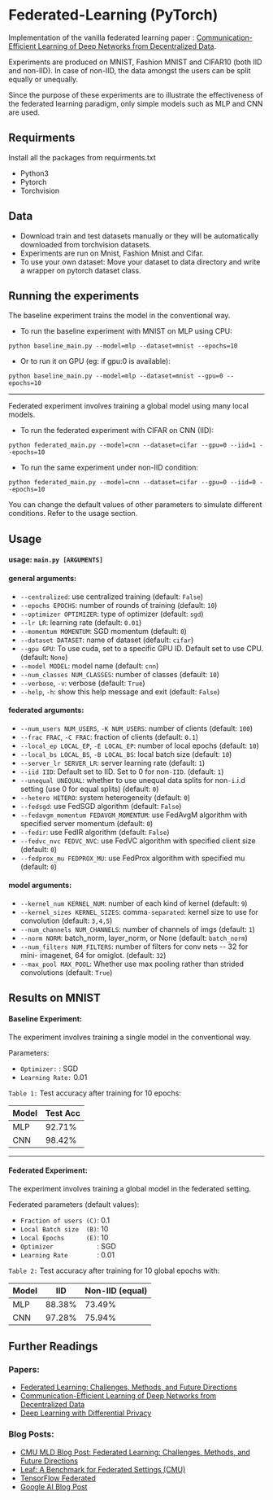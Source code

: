 # Federated-Learning (PyTorch)

Implementation of the vanilla federated learning paper : [Communication-Efficient Learning of Deep Networks from Decentralized Data](https://arxiv.org/abs/1602.05629).


Experiments are produced on MNIST, Fashion MNIST and CIFAR10 (both IID and non-IID). In case of non-IID, the data amongst the users can be split equally or unequally.

Since the purpose of these experiments are to illustrate the effectiveness of the federated learning paradigm, only simple models such as MLP and CNN are used.

## Requirments
Install all the packages from requirments.txt
* Python3
* Pytorch
* Torchvision

## Data
* Download train and test datasets manually or they will be automatically downloaded from torchvision datasets.
* Experiments are run on Mnist, Fashion Mnist and Cifar.
* To use your own dataset: Move your dataset to data directory and write a wrapper on pytorch dataset class.

## Running the experiments
The baseline experiment trains the model in the conventional way.

* To run the baseline experiment with MNIST on MLP using CPU:
```
python baseline_main.py --model=mlp --dataset=mnist --epochs=10
```
* Or to run it on GPU (eg: if gpu:0 is available):
```
python baseline_main.py --model=mlp --dataset=mnist --gpu=0 --epochs=10
```
-----

Federated experiment involves training a global model using many local models.

* To run the federated experiment with CIFAR on CNN (IID):
```
python federated_main.py --model=cnn --dataset=cifar --gpu=0 --iid=1 --epochs=10
```
* To run the same experiment under non-IID condition:
```
python federated_main.py --model=cnn --dataset=cifar --gpu=0 --iid=0 --epochs=10
```

You can change the default values of other parameters to simulate different conditions. Refer to the usage section.

## Usage
#### usage: ```main.py [ARGUMENTS]```

#### general arguments:
* ```--centralized```:         use centralized training (default: ```False```)
* ```--epochs EPOCHS```:       number of rounds of training (default: ```10```)
* ```--optimizer OPTIMIZER```:
                        type of optimizer (default: ```sgd```)
* ```--lr LR```:               learning rate (default: ```0.01```)
* ```--momentum MOMENTUM```:   SGD momentum (default: ```0```)
* ```--dataset DATASET```:     name of dataset (default: ```cifar```)
* ```--gpu GPU```:             To use cuda, set to a specific GPU ID. Default set to
                        use CPU. (default: ```None```)
* ```--model MODEL```:         model name (default: ```cnn```)
* ```--num_classes NUM_CLASSES```:
                        number of classes (default: ```10```)
* ```--verbose```, ```-v```:         verbose (default: ```True```)
* ```--help```, ```-h```:            show this help message and exit (default: ```False```)

#### federated arguments:
* ```--num_users NUM_USERS```, ```-K NUM_USERS```:
                        number of clients (default: ```100```)
* ```--frac FRAC```, ```-C FRAC```:  fraction of clients (default: ```0.1```)
* ```--local_ep LOCAL_EP```, ```-E LOCAL_EP```:
                        number of local epochs (default: ```10```)
* ```--local_bs LOCAL_BS```, ```-B LOCAL_BS```:
                        local batch size (default: ```10```)
* ```--server_lr SERVER_LR```:
                        server learning rate (default: ```1```)
* ```--iid IID```:             Default set to IID. Set to 0 for non```-IID```. (default: ```1```)
* ```--unequal UNEQUAL```:     whether to use unequal data splits for non```-i```.i.d
                        setting (use 0 for equal splits) (default: ```0```)
* ```--hetero HETERO```:       system heterogeneity (default: ```0```)
* ```--fedsgd```:              use FedSGD algorithm (default: ```False```)
* ```--fedavgm_momentum FEDAVGM_MOMENTUM```:
                        use FedAvgM algorithm with specified server momentum
                        (default: ```0```)
* ```--fedir```:               use FedIR algorithm (default: ```False```)
* ```--fedvc_nvc FEDVC_NVC```:
                        use FedVC algorithm with specified client size
                        (default: ```0```)
* ```--fedprox_mu FEDPROX_MU```:
                        use FedProx algorithm with specified mu (default: ```0```)

#### model arguments:
* ```--kernel_num KERNEL_NUM```:
                        number of each kind of kernel (default: ```9```)
* ```--kernel_sizes KERNEL_SIZES```:
                        comma```-separated```: kernel size to use for convolution
                        (default: ```3,4,5```)
* ```--num_channels NUM_CHANNELS```:
                        number of channels of imgs (default: ```1```)
* ```--norm NORM```:           batch_norm, layer_norm, or None (default: ```batch_norm```)
* ```--num_filters NUM_FILTERS```:
                        number of filters for conv nets -- 32 for mini-
                        imagenet, 64 for omiglot. (default: ```32```)
* ```--max_pool MAX_POOL```:   Whether use max pooling rather than strided
                        convolutions (default: ```True```)

## Results on MNIST
#### Baseline Experiment:
The experiment involves training a single model in the conventional way.

Parameters: <br />
* ```Optimizer:```    : SGD 
* ```Learning Rate:``` 0.01

```Table 1:``` Test accuracy after training for 10 epochs:

| Model | Test Acc |
| ----- | -----    |
|  MLP  |  92.71%  |
|  CNN  |  98.42%  |

----

#### Federated Experiment:
The experiment involves training a global model in the federated setting.

Federated parameters (default values):
* ```Fraction of users (C)```: 0.1 
* ```Local Batch size  (B)```: 10 
* ```Local Epochs      (E)```: 10 
* ```Optimizer            ```: SGD 
* ```Learning Rate        ```: 0.01 <br />

```Table 2:``` Test accuracy after training for 10 global epochs with:

| Model |    IID   | Non-IID (equal)|
| ----- | -----    |----            |
|  MLP  |  88.38%  |     73.49%     |
|  CNN  |  97.28%  |     75.94%     |


## Further Readings
### Papers:
* [Federated Learning: Challenges, Methods, and Future Directions](https://arxiv.org/abs/1908.07873)
* [Communication-Efficient Learning of Deep Networks from Decentralized Data](https://arxiv.org/abs/1602.05629)
* [Deep Learning with Differential Privacy](https://arxiv.org/abs/1607.00133)

### Blog Posts:
* [CMU MLD Blog Post: Federated Learning: Challenges, Methods, and Future Directions](https://blog.ml.cmu.edu/2019/11/12/federated-learning-challenges-methods-and-future-directions/)
* [Leaf: A Benchmark for Federated Settings (CMU)](https://leaf.cmu.edu/)
* [TensorFlow Federated](https://www.tensorflow.org/federated)
* [Google AI Blog Post](https://ai.googleblog.com/2017/04/federated-learning-collaborative.html)
